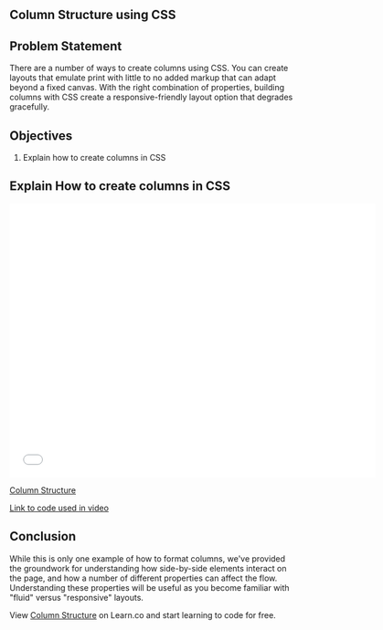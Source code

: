 ## Column Structure using CSS

## Problem Statement

There are a number of ways to create columns using CSS. You can create layouts
that emulate print with little to no added markup that can adapt beyond a fixed canvas. With
the right combination of properties, building columns with CSS create a responsive-friendly
layout option that degrades gracefully.


## Objectives
1. Explain how to create columns in CSS

## Explain How to create columns in CSS
<iframe width="640" height="480" src="//www.youtube.com/embed/tRNeX6lgm7E?rel=0&modestbranding=1" frameborder="0" allowfullscreen></iframe><p><a href="https://www.youtube.com/watch?v=tRNeX6lgm7E">Column Structure</a></p>

[Link to code used in video][link]

## Conclusion

While this is only one example of how to format columns, we've provided the groundwork for
understanding how side-by-side elements interact on the page, and how a number of different
properties can affect the flow. Understanding these properties will be useful as you become
familiar with "fluid" versus "responsive" layouts.

<p data-visibility='hidden'>View <a href='https://learn.co/lessons/column-structure' title='Column Structure'>Column Structure</a> on Learn.co and start learning to code for free.</p>

[link]: https://jsfiddle.net/flatiron_school/VGue9
